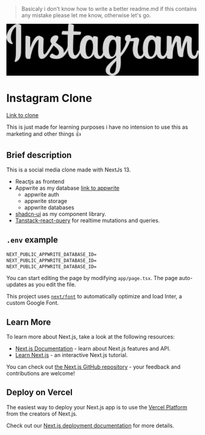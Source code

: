 > Basicaly i don't know how to write a better readme.md if this contains any mistake please let me know, otherwise let's go.

<img src="./public/assets/logo.svg" alt="instagram logo" width="1000px" style="filter:invert(100); backgroundColor:white"/>

# Instagram Clone 
[Link to clone](https://instagram-clone-zeddxx.vercel.app)

This is just made for learning purposes i have no intension to use this as marketing and other things 👍


## Brief description

This is a social media clone made with NextJs 13.
- Reactjs as frontend
- Appwrite as my database [link to appwrite](https://www.appwrite.io)
    - appwrite auth
    - appwrite storage
    - appwrite databases
- [shadcn-ui](https://ui.shadcn.com) as my component library.
- [Tanstack-react-query](https://tanstack.com) for realtime mutations and queries.

## ```.env``` example

```
NEXT_PUBLIC_APPWRITE_DATABASE_ID=
NEXT_PUBLIC_APPWRITE_DATABASE_ID=
NEXT_PUBLIC_APPWRITE_DATABASE_ID=
```
You can start editing the page by modifying `app/page.tsx`. The page auto-updates as you edit the file.

This project uses [`next/font`](https://nextjs.org/docs/basic-features/font-optimization) to automatically optimize and load Inter, a custom Google Font.

## Learn More

To learn more about Next.js, take a look at the following resources:

- [Next.js Documentation](https://nextjs.org/docs) - learn about Next.js features and API.
- [Learn Next.js](https://nextjs.org/learn) - an interactive Next.js tutorial.

You can check out [the Next.js GitHub repository](https://github.com/vercel/next.js/) - your feedback and contributions are welcome!

## Deploy on Vercel

The easiest way to deploy your Next.js app is to use the [Vercel Platform](https://vercel.com/new?utm_medium=default-template&filter=next.js&utm_source=create-next-app&utm_campaign=create-next-app-readme) from the creators of Next.js.

Check out our [Next.js deployment documentation](https://nextjs.org/docs/deployment) for more details.
